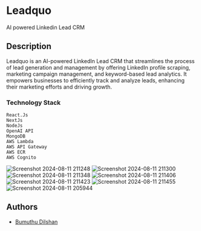 # Leadquo

AI powered Linkedin Lead CRM

## Description

Leadquo is an AI-powered LinkedIn Lead CRM that streamlines the process of lead generation and management by offering LinkedIn profile scraping, marketing campaign management, and keyword-based lead analytics. It empowers businesses to efficiently track and analyze leads, enhancing their marketing efforts and driving growth.

### Technology Stack

    React.Js
    NextJs
    NodeJs
    OpenAI API
    MongoDB
    AWS Lambda
    AWS API Gateway
    AWS ECR
    AWS Cognito

![Screenshot 2024-08-11 211248](https://github.com/user-attachments/assets/d2c4da7d-a311-4eb8-93b1-fc7f02069040)
![Screenshot 2024-08-11 211300](https://github.com/user-attachments/assets/eb4fcf9a-2ff6-45a9-9c28-7961156513ef)
![Screenshot 2024-08-11 211348](https://github.com/user-attachments/assets/995c2a5a-a24f-4819-91ed-73ebe54c7f13)
![Screenshot 2024-08-11 211406](https://github.com/user-attachments/assets/b43410f6-e8e0-4590-8077-3ded72057551)
![Screenshot 2024-08-11 211423](https://github.com/user-attachments/assets/3ccdc45e-7cd0-4820-a573-247c1388cef2)
![Screenshot 2024-08-11 211455](https://github.com/user-attachments/assets/e9d42ed5-1ef6-4b4f-9aec-3e522ce14a8e)
![Screenshot 2024-08-11 205944](https://github.com/user-attachments/assets/5be02cb2-318e-46ed-9ecb-7ae1b03d9d94)

## Authors

- [Bumuthu Dilshan](https://www.linkedin.com/in/bumuthudilshan/) 
